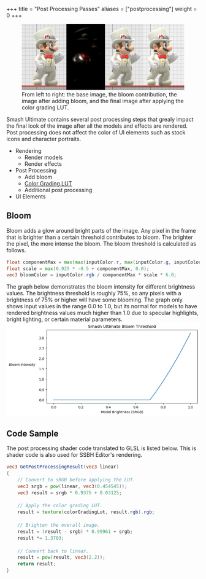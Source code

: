 +++
title = "Post Processing Passes"
aliases = ["postprocessing"]
weight = 0
+++
<style>
    .pixelated {
        -ms-interpolation-mode: nearest-neighbor;
        image-rendering: pixelated;
    }
</style>
<figure class="figure">
    <img src="post_processing.jpg" height="auto" width="auto">
    <figcaption class="figure-caption text-center">From left to right: the base image, the bloom contribution, the image after adding bloom, and the final image after applying the color grading LUT.</figcaption>
</figure>
Smash Ultimate contains several post processing steps that grealy impact the final look of the image after all the models and effects are rendered. Post processing does not affect the color of UI elements such as stock icons and character portraits.

- Rendering
    - Render models  
    - Render effects  
- Post Processing
    - Add bloom 
    - [Color Grading LUT](/post_processing/colorgradinglut)
    - Additional post processing
- UI Elements

## Bloom 
Bloom adds a glow around bright parts of the image. Any pixel in the frame that is brighter than a certain threshold contributes to bloom. The brighter the pixel, the more intense the bloom. The bloom threshold is calculated as follows. 
```glsl
float componentMax = max(max(inputColor.r, max(inputColor.g, inputColor.b)), 0.001);
float scale = max(0.925 * -0.5 + componentMax, 0.0);
vec3 bloomColor = inputColor.rgb / componentMax * scale * 6.0;
```

The graph below demonstrates the bloom intensity for different brightness values. The brightness threshold is roughly 75%, so any pixels with a brightness of 75% or higher will have some blooming. The graph only shows input values in the range 0.0 to 1.0, but its normal for models to have rendered brightness values much higher than 1.0 due to specular highlights, bright lighting, or certain material parameters.
<img src="bloom_threshold.png" height="auto" width="auto">

## Code Sample
The post processing shader code translated to GLSL is listed below. This is shader code is also used for SSBH Editor's rendering.

```glsl
vec3 GetPostProcessingResult(vec3 linear)
{
    // Convert to sRGB before applying the LUT.
    vec3 srgb = pow(linear, vec3(0.454545));
    vec3 result = srgb * 0.9375 + 0.03125;

    // Apply the color grading LUT.
    result = texture(colorGradingLut, result.rgb).rgb;

    // Brighten the overall image. 
    result = (result - srgb) * 0.99961 + srgb;
    result *= 1.3703;

    // Convert back to linear.
    result = pow(result, vec3(2.2));
    return result;
}
```